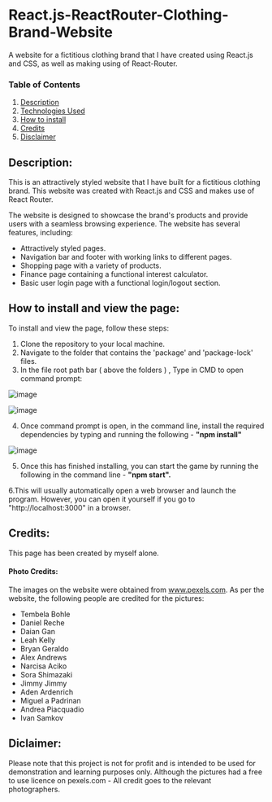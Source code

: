 # React.js-ReactRouter-Clothing-Brand-Website
A website for a fictitious clothing brand that I have created using React.js and CSS, as well as making using of React-Router. 

### Table of Contents
1. [Description](#program-description)
2. [Technologies Used](#technologies)
3. [How to install](#how-to-install)
4. [Credits](#credits)
5. [Disclaimer](#disclaimer)



## Description: <a name="program-description"/>

This is an attractively styled website that I have built for a fictitious clothing brand. 
This website was created with React.js and CSS and makes use of React Router. 

The website is designed to showcase the brand's products and provide users with a seamless browsing experience. 
The website has several features, including:
   - Attractively styled pages.
   - Navigation bar and footer with working links to different pages.
   - Shopping page with a variety of products.
   - Finance page containing a functional interest calculator.
   - Basic user login page with a functional login/logout section.
   

## How to install and view the page: <a name="how-to-install"/>
To install and view the page, follow these steps:

1. Clone the repository to your local machine. 
2. Navigate to the folder that contains the 'package' and 'package-lock' files. 
3. In the file root path bar ( above the folders ) , Type in CMD to open command prompt: 

![image](https://user-images.githubusercontent.com/123034061/224017721-739db8cf-5cc7-47aa-a6f2-f64b62c40af8.png)

![image](https://user-images.githubusercontent.com/123034061/220370249-e95b3074-9c7d-4a98-aebb-844a3782ef28.png)

4. Once command prompt is open, in the command line, install the required dependencies by typing and running the following -  **"npm install"** 

![image](https://user-images.githubusercontent.com/123034061/220371237-f24d3dae-ed52-478a-a7fb-de0ca27d6bea.png)

5. Once this has finished installing, you can start the game by running the following in the command line -  **"npm start".**

6.This will usually automatically open a web browser and launch the program. However, you can open it yourself if you go to "http://localhost:3000" in a browser.


## Credits:<a name="credits"/>
This page has been created by myself alone. 

#### Photo Credits:
The images on the website were obtained from www.pexels.com.
As per the website, the following people are credited for the pictures:
- Tembela Bohle
- Daniel Reche
- Daian Gan
- Leah Kelly
- Bryan Geraldo
- Alex Andrews
- Narcisa Aciko
- Sora Shimazaki
- Jimmy Jimmy
- Aden Ardenrich
- Miguel a Padrinan
- Andrea Piacquadio
- Ivan Samkov

## Diclaimer:<a name="disclaimer"/>
Please note that this project is not for profit and is intended to be used for demonstration and learning purposes only.
Although the pictures had a free to use licence on pexels.com - All credit goes to the relevant photographers. 
